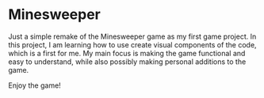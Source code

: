 # Minesweeper

Just a simple remake of the Minesweeper game as my first game project. In this
project, I am learning how to use create visual components of the code, which
is a first for me. My main focus is making the game functional and easy to
understand, while also possibly making personal additions to the game.

Enjoy the game!
